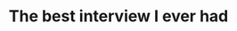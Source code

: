 ---
layout: post
section-type: post
title: The best interview I ever had
category: Hiring
tags: [ 'Hiring', 'Culture' ]
---